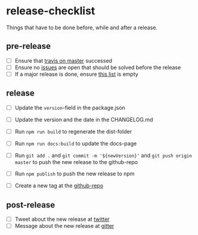 # release-checklist
Things that have to be done before, while and after a release.

## pre-release

- [ ] Ensure that [travis on master](https://travis-ci.org/pubkey/rxdb) successed
- [ ] Ensure no [issues](https://github.com/pubkey/rxdb/issues) are open that should be solved before the release
- [ ] If a major release is done, ensure [this list](./before-next-major.md) is empty

## release

- [ ] Update the `version`-field in the package.json
- [ ] Update the version and the date in the CHANGELOG.md
- [ ] Run `npm run build` to regenerate the dist-folder
- [ ] Run `npm run docs:build` to update the docs-page
- [ ] Run `git add .` and `git commit -m '${newVersion}'` and `git push origin master` to push the new release to the github-repo
- [ ] Run `npm publish` to push the new release to npm
- [ ] Create a new tag at the [github-repo](https://github.com/pubkey/rxdb/releases)


## post-release

- [ ] Tweet about the new release at [twitter](https://twitter.com/rxdbjs)
- [ ] Message about the new release at [gitter](https://gitter.im/pubkey/rxdb)
